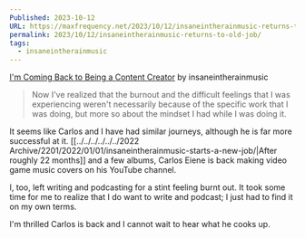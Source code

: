 ```yaml
---
Published: 2023-10-12
URL: https://maxfrequency.net/2023/10/12/insaneintherainmusic-returns-to-old-job/
permalink: 2023/10/12/insaneintherainmusic-returns-to-old-job/
tags:
  - insaneintherainmusic
---
```

[I'm Coming Back to Being a Content Creator](https://youtube.com/watch?v=stxMfs083fg) by insaneintherainmusic

>Now I've realized that the burnout and the difficult feelings that I was experiencing weren't necessarily because of the specific work that I was doing, but more so about the mindset I had while I was doing it.  

It seems like Carlos and I have had similar journeys, although he is far more successful at it. [[../../../../../../2022 Archive/2201/2022/01/01/insaneintherainmusic-starts-a-new-job/|After roughly 22 months]] and a few albums, Carlos Eiene is back making video game music covers on his YouTube channel.

I, too, left writing and podcasting for a stint feeling burnt out. It took some time for me to realize that I do want to write and podcast; I just had to find it on my own terms.

I'm thrilled Carlos is back and I cannot wait to hear what he cooks up.